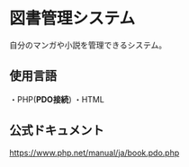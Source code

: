 # 図書管理システム
自分のマンガや小説を管理できるシステム。

## 使用言語
・PHP(**PDO接続**)
・HTML

## 公式ドキュメント

https://www.php.net/manual/ja/book.pdo.php
